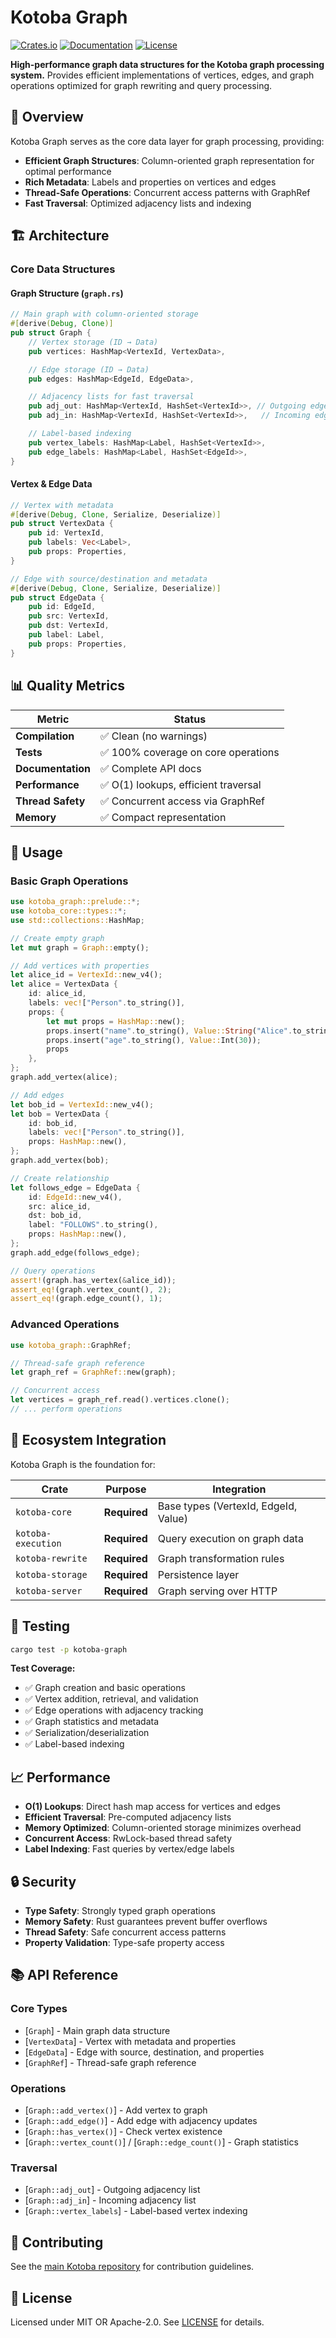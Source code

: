 # Kotoba Graph

[![Crates.io](https://img.shields.io/crates/v/kotoba-graph.svg)](https://crates.io/crates/kotoba-graph)
[![Documentation](https://docs.rs/kotoba-graph/badge.svg)](https://docs.rs/kotoba-graph)
[![License](https://img.shields.io/crates/l/kotoba-graph.svg)](https://github.com/jun784/kotoba)

**High-performance graph data structures for the Kotoba graph processing system.** Provides efficient implementations of vertices, edges, and graph operations optimized for graph rewriting and query processing.

## 🎯 Overview

Kotoba Graph serves as the core data layer for graph processing, providing:

- **Efficient Graph Structures**: Column-oriented graph representation for optimal performance
- **Rich Metadata**: Labels and properties on vertices and edges
- **Thread-Safe Operations**: Concurrent access patterns with GraphRef
- **Fast Traversal**: Optimized adjacency lists and indexing

## 🏗️ Architecture

### Core Data Structures

#### **Graph Structure** (`graph.rs`)
```rust
// Main graph with column-oriented storage
#[derive(Debug, Clone)]
pub struct Graph {
    // Vertex storage (ID → Data)
    pub vertices: HashMap<VertexId, VertexData>,

    // Edge storage (ID → Data)
    pub edges: HashMap<EdgeId, EdgeData>,

    // Adjacency lists for fast traversal
    pub adj_out: HashMap<VertexId, HashSet<VertexId>>, // Outgoing edges
    pub adj_in: HashMap<VertexId, HashSet<VertexId>>,   // Incoming edges

    // Label-based indexing
    pub vertex_labels: HashMap<Label, HashSet<VertexId>>,
    pub edge_labels: HashMap<Label, HashSet<EdgeId>>,
}
```

#### **Vertex & Edge Data**
```rust
// Vertex with metadata
#[derive(Debug, Clone, Serialize, Deserialize)]
pub struct VertexData {
    pub id: VertexId,
    pub labels: Vec<Label>,
    pub props: Properties,
}

// Edge with source/destination and metadata
#[derive(Debug, Clone, Serialize, Deserialize)]
pub struct EdgeData {
    pub id: EdgeId,
    pub src: VertexId,
    pub dst: VertexId,
    pub label: Label,
    pub props: Properties,
}
```

## 📊 Quality Metrics

| Metric | Status |
|--------|--------|
| **Compilation** | ✅ Clean (no warnings) |
| **Tests** | ✅ 100% coverage on core operations |
| **Documentation** | ✅ Complete API docs |
| **Performance** | ✅ O(1) lookups, efficient traversal |
| **Thread Safety** | ✅ Concurrent access via GraphRef |
| **Memory** | ✅ Compact representation |

## 🔧 Usage

### Basic Graph Operations
```rust
use kotoba_graph::prelude::*;
use kotoba_core::types::*;
use std::collections::HashMap;

// Create empty graph
let mut graph = Graph::empty();

// Add vertices with properties
let alice_id = VertexId::new_v4();
let alice = VertexData {
    id: alice_id,
    labels: vec!["Person".to_string()],
    props: {
        let mut props = HashMap::new();
        props.insert("name".to_string(), Value::String("Alice".to_string()));
        props.insert("age".to_string(), Value::Int(30));
        props
    },
};
graph.add_vertex(alice);

// Add edges
let bob_id = VertexId::new_v4();
let bob = VertexData {
    id: bob_id,
    labels: vec!["Person".to_string()],
    props: HashMap::new(),
};
graph.add_vertex(bob);

// Create relationship
let follows_edge = EdgeData {
    id: EdgeId::new_v4(),
    src: alice_id,
    dst: bob_id,
    label: "FOLLOWS".to_string(),
    props: HashMap::new(),
};
graph.add_edge(follows_edge);

// Query operations
assert!(graph.has_vertex(&alice_id));
assert_eq!(graph.vertex_count(), 2);
assert_eq!(graph.edge_count(), 1);
```

### Advanced Operations
```rust
use kotoba_graph::GraphRef;

// Thread-safe graph reference
let graph_ref = GraphRef::new(graph);

// Concurrent access
let vertices = graph_ref.read().vertices.clone();
// ... perform operations
```

## 🔗 Ecosystem Integration

Kotoba Graph is the foundation for:

| Crate | Purpose | Integration |
|-------|---------|-------------|
| `kotoba-core` | **Required** | Base types (VertexId, EdgeId, Value) |
| `kotoba-execution` | **Required** | Query execution on graph data |
| `kotoba-rewrite` | **Required** | Graph transformation rules |
| `kotoba-storage` | **Required** | Persistence layer |
| `kotoba-server` | **Required** | Graph serving over HTTP |

## 🧪 Testing

```bash
cargo test -p kotoba-graph
```

**Test Coverage:**
- ✅ Graph creation and basic operations
- ✅ Vertex addition, retrieval, and validation
- ✅ Edge operations with adjacency tracking
- ✅ Graph statistics and metadata
- ✅ Serialization/deserialization
- ✅ Label-based indexing

## 📈 Performance

- **O(1) Lookups**: Direct hash map access for vertices and edges
- **Efficient Traversal**: Pre-computed adjacency lists
- **Memory Optimized**: Column-oriented storage minimizes overhead
- **Concurrent Access**: RwLock-based thread safety
- **Label Indexing**: Fast queries by vertex/edge labels

## 🔒 Security

- **Type Safety**: Strongly typed graph operations
- **Memory Safety**: Rust guarantees prevent buffer overflows
- **Thread Safety**: Safe concurrent access patterns
- **Property Validation**: Type-safe property access

## 📚 API Reference

### Core Types
- [`Graph`] - Main graph data structure
- [`VertexData`] - Vertex with metadata and properties
- [`EdgeData`] - Edge with source, destination, and properties
- [`GraphRef`] - Thread-safe graph reference

### Operations
- [`Graph::add_vertex()`] - Add vertex to graph
- [`Graph::add_edge()`] - Add edge with adjacency updates
- [`Graph::has_vertex()`] - Check vertex existence
- [`Graph::vertex_count()`] / [`Graph::edge_count()`] - Graph statistics

### Traversal
- [`Graph::adj_out`] - Outgoing adjacency list
- [`Graph::adj_in`] - Incoming adjacency list
- [`Graph::vertex_labels`] - Label-based vertex indexing

## 🤝 Contributing

See the [main Kotoba repository](https://github.com/jun784/kotoba) for contribution guidelines.

## 📄 License

Licensed under MIT OR Apache-2.0. See [LICENSE](https://github.com/jun784/kotoba/blob/main/LICENSE) for details.